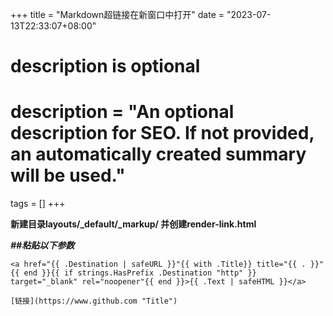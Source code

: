 +++
title = "Markdown超链接在新窗口中打开"
date = "2023-07-13T22:33:07+08:00"

#
# description is optional
#
# description = "An optional description for SEO. If not provided, an automatically created summary will be used."

tags = []
+++

**新建目录layouts/_default/_markup/ 并创建render-link.html**

***##粘贴以下参数***

```
<a href="{{ .Destination | safeURL }}"{{ with .Title}} title="{{ . }}"{{ end }}{{ if strings.HasPrefix .Destination "http" }} target="_blank" rel="noopener"{{ end }}>{{ .Text | safeHTML }}</a>
```

```
[链接](https://www.github.com "Title")
```